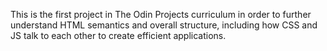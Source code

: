 This is the first project in The Odin Projects curriculum in order to further understand HTML semantics and overall structure, including how CSS and JS talk to each other to create efficient applications.